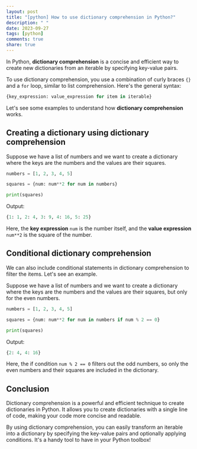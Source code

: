 ```yaml
---
layout: post
title: "[python] How to use dictionary comprehension in Python?"
description: " "
date: 2023-09-27
tags: [python]
comments: true
share: true
---
```


In Python, **dictionary comprehension** is a concise and efficient way to create new dictionaries from an iterable by specifying key-value pairs.

To use dictionary comprehension, you use a combination of curly braces `{}` and a `for` loop, similar to list comprehension. Here's the general syntax:

```python
{key_expression: value_expression for item in iterable}
```

Let's see some examples to understand how **dictionary comprehension** works.

## Creating a dictionary using dictionary comprehension

Suppose we have a list of numbers and we want to create a dictionary where the keys are the numbers and the values are their squares.

```python
numbers = [1, 2, 3, 4, 5]

squares = {num: num**2 for num in numbers}

print(squares)
```

Output:
```python
{1: 1, 2: 4, 3: 9, 4: 16, 5: 25}
```

Here, the **key expression** `num` is the number itself, and the **value expression** `num**2` is the square of the number.

## Conditional dictionary comprehension

We can also include conditional statements in dictionary comprehension to filter the items. Let's see an example.

Suppose we have a list of numbers and we want to create a dictionary where the keys are the numbers and the values are their squares, but only for the even numbers.

```python
numbers = [1, 2, 3, 4, 5]

squares = {num: num**2 for num in numbers if num % 2 == 0}

print(squares)
```

Output:
```python
{2: 4, 4: 16}
```

Here, the if condition `num % 2 == 0` filters out the odd numbers, so only the even numbers and their squares are included in the dictionary.

## Conclusion

Dictionary comprehension is a powerful and efficient technique to create dictionaries in Python. It allows you to create dictionaries with a single line of code, making your code more concise and readable.

By using dictionary comprehension, you can easily transform an iterable into a dictionary by specifying the key-value pairs and optionally applying conditions. It's a handy tool to have in your Python toolbox!